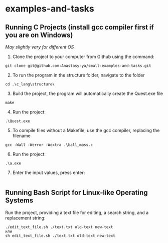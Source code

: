 # examples-and-tasks

## Running C Projects (install gcc compiler first if you are on Windows)
_May slightly vary for different OS_

1. Clone the project to your computer from Github using the command:
```
git clone git@github.com:Anastasy-ya/small-examples-and-tasks.git
```
2. To run the program in the structure folder, navigate to the folder
```
cd .\c_lang\structure\
```
3. Build the project, the program will automatically create the Quest.exe file
```
make
```
4. Run the project:
```
.\Quest.exe
```
5. To compile files without a Makefile, use the gcc compiler, replacing the filename
```
gcc -Wall -Werror -Wextra .\ball_mass.c
```
6. Run the project:
```
.\a.exe
```
7. Enter the input values, press enter:
```
```

## Running Bash Script for Linux-like Operating Systems

Run the project, providing a text file for editing, a search string, and a replacement string:
```
./edit_text_file.sh ./text.txt old-text new-text
или 
sh edit_text_file.sh ./text.txt old-text new-text
```

